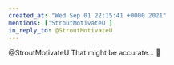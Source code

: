 ```yaml
---
created_at: "Wed Sep 01 22:15:41 +0000 2021"
mentions: ['StroutMotivateU']
in_reply_to: @StroutMotivateU
---
```


@StroutMotivateU That might be accurate... 🤣